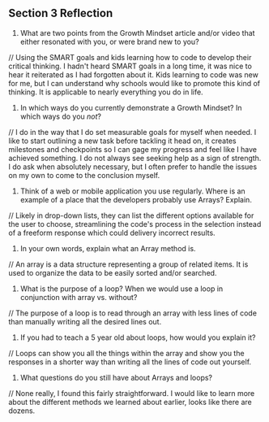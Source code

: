 ## Section 3 Reflection

1. What are two points from the Growth Mindset article and/or video that either resonated with you, or were brand new to you?

// Using the SMART goals and kids learning how to code to develop their critical thinking. I hadn't heard SMART goals in a long time, it was nice to hear it reiterated as I had forgotten about it. Kids learning to code was new for me, but I can understand why schools would like to promote this kind of thinking. It is applicable to nearly everything you do in life.

1. In which ways do you currently demonstrate a Growth Mindset? In which ways do you _not_?

// I do in the way that I do set measurable goals for myself when needed. I like to start outlining a new task before tackling it head on, it creates milestones and checkpoints so I can gage my progress and feel like I have achieved something. I do not always see seeking help as a sign of strength. I do ask when absolutely necessary, but I often prefer to handle the issues on my own to come to the conclusion myself.

1. Think of a web or mobile application you use regularly. Where is an example of a place that the developers probably use Arrays? Explain.

// Likely in drop-down lists, they can list the different options available for the user to choose, streamlining the code's process in the selection instead of a freeform response which could delivery incorrect results.

1. In your own words, explain what an Array method is.

// An array is a data structure representing a group of related items. It is used to organize the data to be easily sorted and/or searched.

1. What is the purpose of a loop? When we would use a loop in conjunction with array vs. without?

// The purpose of a loop is to read through an array with less lines of code than manually writing all the desired lines out.

1. If you had to teach a 5 year old about loops, how would you explain it?

// Loops can show you all the things within the array and show you the responses in a shorter way than writing all the lines of code out yourself.

1. What questions do you still have about Arrays and loops?

// None really, I found this fairly straightforward. I would like to learn more about the different methods we learned about earlier, looks like there are dozens.
